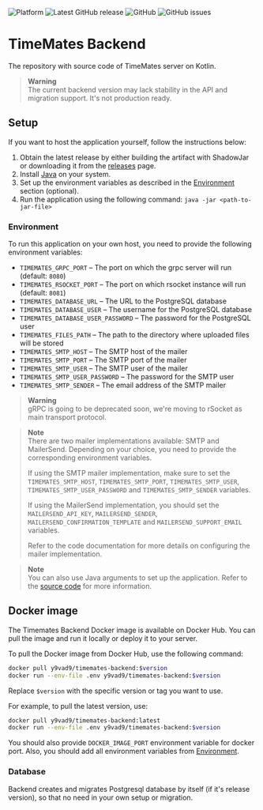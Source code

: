 ![Platform](https://img.shields.io/badge/platform-jvm-yellow)
![Latest GitHub release](https://img.shields.io/github/v/release/timemates/backend?include_prereleases)
![GitHub](https://img.shields.io/github/license/timemates/backend)
![GitHub issues](https://img.shields.io/github/issues/timemates/backend)

# TimeMates Backend

The repository with source code of TimeMates server on Kotlin.

> **Warning** <br>
> The current backend version may lack stability in the API and migration support. It's not production ready.

## Setup

If you want to host the application yourself, follow the instructions below:

1. Obtain the latest release by either building the artifact with ShadowJar or downloading it from
   the [releases](https://github.com/timemates/backend/releases) page.
2. Install [Java](https://openjdk.org/) on your system.
3. Set up the environment variables as described in the [Environment](#environment) section (optional).
4. Run the application using the following command: `java -jar <path-to-jar-file>`

### Environment

To run this application on your own host, you need to provide the following environment variables:

- `TIMEMATES_GRPC_PORT` – The port on which the grpc server will run (default: `8080`)
- `TIMEMATES_RSOCKET_PORT` – The port on which rsocket instance will run (default: `8081`)
- `TIMEMATES_DATABASE_URL` – The URL to the PostgreSQL database
- `TIMEMATES_DATABASE_USER` – The username for the PostgreSQL database
- `TIMEMATES_DATABASE_USER_PASSWORD` – The password for the PostgreSQL user
- `TIMEMATES_FILES_PATH` – The path to the directory where uploaded files will be stored
- `TIMEMATES_SMTP_HOST` – The SMTP host of the mailer
- `TIMEMATES_SMTP_PORT` – The SMTP port of the mailer
- `TIMEMATES_SMTP_USER` – The SMTP user of the mailer
- `TIMEMATES_SMTP_USER_PASSWORD` – The password for the SMTP user
- `TIMEMATES_SMTP_SENDER` – The email address of the SMTP mailer

> **Warning** <br>
> gRPC is going to be deprecated soon, we're moving to rSocket as main transport protocol.

> **Note** <br>
> There are two mailer implementations available: SMTP and MailerSend. Depending on your choice, you need to provide the
> corresponding environment variables.
>
> If using the SMTP mailer implementation, make sure to set
> the `TIMEMATES_SMTP_HOST`, `TIMEMATES_SMTP_PORT`, `TIMEMATES_SMTP_USER`, `TIMEMATES_SMTP_USER_PASSWORD` and
> `TIMEMATES_SMTP_SENDER` variables.
>
> If using the MailerSend implementation, you should set the `MAILERSEND_API_KEY`, `MAILERSEND_SENDER`, `MAILERSEND_CONFIRMATION_TEMPLATE` and `MAILERSEND_SUPPORT_EMAIL` variables.
>
> Refer to the code documentation for more details on configuring the mailer implementation.

> **Note** <br>
> You can also use Java arguments to set up the application. Refer to
> the [source code](/app/src/main/kotlin/io/timemates/backend/application/Application.kt) for more
> information.

## Docker image

The Timemates Backend Docker image is available on Docker Hub. You can pull the image and run it locally or deploy it to
your server.

To pull the Docker image from Docker Hub, use the following command:

```bash
docker pull y9vad9/timemates-backend:$version
docker run --env-file .env y9vad9/timemates-backend:$version
```

Replace `$version` with the specific version or tag you want to use.

For example, to pull the latest version, use:

```bash
docker pull y9vad9/timemates-backend:latest
docker run --env-file .env y9vad9/timemates-backend:$version
```

You should also provide `DOCKER_IMAGE_PORT` environment variable for docker port. Also,
you should add all environment variables from [Environment](#environment).

### Database

Backend creates and migrates Postgresql database by itself (if it's release version),
so that no need in your own setup or migration.
